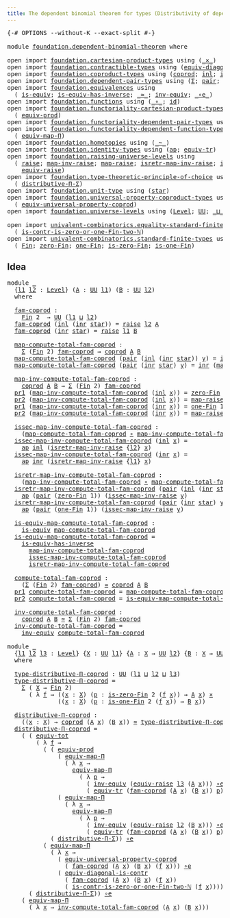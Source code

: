 ```yaml
---
title: The dependent binomial theorem for types (Distributivity of dependent function types over coproduct types)
---
```


<pre class="Agda"><a id="132" class="Symbol">{-#</a> <a id="136" class="Keyword">OPTIONS</a> <a id="144" class="Pragma">--without-K</a> <a id="156" class="Pragma">--exact-split</a> <a id="170" class="Symbol">#-}</a>

<a id="175" class="Keyword">module</a> <a id="182" href="foundation.dependent-binomial-theorem.html" class="Module">foundation.dependent-binomial-theorem</a> <a id="220" class="Keyword">where</a>

<a id="227" class="Keyword">open</a> <a id="232" class="Keyword">import</a> <a id="239" href="foundation.cartesian-product-types.html" class="Module">foundation.cartesian-product-types</a> <a id="274" class="Keyword">using</a> <a id="280" class="Symbol">(</a><a id="281" href="foundation-core.cartesian-product-types.html#590" class="Function Operator">_×_</a><a id="284" class="Symbol">)</a>
<a id="286" class="Keyword">open</a> <a id="291" class="Keyword">import</a> <a id="298" href="foundation.contractible-types.html" class="Module">foundation.contractible-types</a> <a id="328" class="Keyword">using</a> <a id="334" class="Symbol">(</a><a id="335" href="foundation.contractible-types.html#6773" class="Function">equiv-diagonal-is-contr</a><a id="358" class="Symbol">)</a>
<a id="360" class="Keyword">open</a> <a id="365" class="Keyword">import</a> <a id="372" href="foundation.coproduct-types.html" class="Module">foundation.coproduct-types</a> <a id="399" class="Keyword">using</a> <a id="405" class="Symbol">(</a><a id="406" href="foundation.coproduct-types.html#1182" class="Datatype">coprod</a><a id="412" class="Symbol">;</a> <a id="414" href="foundation.coproduct-types.html#1253" class="InductiveConstructor">inl</a><a id="417" class="Symbol">;</a> <a id="419" href="foundation.coproduct-types.html#1276" class="InductiveConstructor">inr</a><a id="422" class="Symbol">)</a>
<a id="424" class="Keyword">open</a> <a id="429" class="Keyword">import</a> <a id="436" href="foundation.dependent-pair-types.html" class="Module">foundation.dependent-pair-types</a> <a id="468" class="Keyword">using</a> <a id="474" class="Symbol">(</a><a id="475" href="foundation-core.dependent-pair-types.html#515" class="Record">Σ</a><a id="476" class="Symbol">;</a> <a id="478" href="foundation-core.dependent-pair-types.html#588" class="InductiveConstructor">pair</a><a id="482" class="Symbol">;</a> <a id="484" href="foundation-core.dependent-pair-types.html#605" class="Field">pr1</a><a id="487" class="Symbol">;</a> <a id="489" href="foundation-core.dependent-pair-types.html#617" class="Field">pr2</a><a id="492" class="Symbol">)</a>
<a id="494" class="Keyword">open</a> <a id="499" class="Keyword">import</a> <a id="506" href="foundation.equivalences.html" class="Module">foundation.equivalences</a> <a id="530" class="Keyword">using</a>
  <a id="538" class="Symbol">(</a> <a id="540" href="foundation-core.equivalences.html#1556" class="Function">is-equiv</a><a id="548" class="Symbol">;</a> <a id="550" href="foundation-core.equivalences.html#3013" class="Function">is-equiv-has-inverse</a><a id="570" class="Symbol">;</a> <a id="572" href="foundation-core.equivalences.html#1621" class="Function Operator">_≃_</a><a id="575" class="Symbol">;</a> <a id="577" href="foundation-core.equivalences.html#5721" class="Function">inv-equiv</a><a id="586" class="Symbol">;</a> <a id="588" href="foundation-core.equivalences.html#7869" class="Function Operator">_∘e_</a><a id="592" class="Symbol">)</a>
<a id="594" class="Keyword">open</a> <a id="599" class="Keyword">import</a> <a id="606" href="foundation.functions.html" class="Module">foundation.functions</a> <a id="627" class="Keyword">using</a> <a id="633" class="Symbol">(</a><a id="634" href="foundation-core.functions.html#420" class="Function Operator">_∘_</a><a id="637" class="Symbol">;</a> <a id="639" href="foundation-core.functions.html#322" class="Function">id</a><a id="641" class="Symbol">)</a>
<a id="643" class="Keyword">open</a> <a id="648" class="Keyword">import</a> <a id="655" href="foundation.functoriality-cartesian-product-types.html" class="Module">foundation.functoriality-cartesian-product-types</a> <a id="704" class="Keyword">using</a>
  <a id="712" class="Symbol">(</a> <a id="714" href="foundation.functoriality-cartesian-product-types.html#3179" class="Function">equiv-prod</a><a id="724" class="Symbol">)</a>
<a id="726" class="Keyword">open</a> <a id="731" class="Keyword">import</a> <a id="738" href="foundation.functoriality-dependent-pair-types.html" class="Module">foundation.functoriality-dependent-pair-types</a> <a id="784" class="Keyword">using</a> <a id="790" class="Symbol">(</a><a id="791" href="foundation-core.functoriality-dependent-pair-types.html#6817" class="Function">equiv-tot</a><a id="800" class="Symbol">)</a>
<a id="802" class="Keyword">open</a> <a id="807" class="Keyword">import</a> <a id="814" href="foundation.functoriality-dependent-function-types.html" class="Module">foundation.functoriality-dependent-function-types</a> <a id="864" class="Keyword">using</a>
  <a id="872" class="Symbol">(</a> <a id="874" href="foundation-core.functoriality-dependent-function-types.html#2222" class="Function">equiv-map-Π</a><a id="885" class="Symbol">)</a>
<a id="887" class="Keyword">open</a> <a id="892" class="Keyword">import</a> <a id="899" href="foundation.homotopies.html" class="Module">foundation.homotopies</a> <a id="921" class="Keyword">using</a> <a id="927" class="Symbol">(</a><a id="928" href="foundation-core.homotopies.html#627" class="Function Operator">_~_</a><a id="931" class="Symbol">)</a>
<a id="933" class="Keyword">open</a> <a id="938" class="Keyword">import</a> <a id="945" href="foundation.identity-types.html" class="Module">foundation.identity-types</a> <a id="971" class="Keyword">using</a> <a id="977" class="Symbol">(</a><a id="978" href="foundation-core.identity-types.html#4003" class="Function">ap</a><a id="980" class="Symbol">;</a> <a id="982" href="foundation.identity-types.html#3828" class="Function">equiv-tr</a><a id="990" class="Symbol">)</a>
<a id="992" class="Keyword">open</a> <a id="997" class="Keyword">import</a> <a id="1004" href="foundation.raising-universe-levels.html" class="Module">foundation.raising-universe-levels</a> <a id="1039" class="Keyword">using</a>
  <a id="1047" class="Symbol">(</a> <a id="1049" href="foundation.raising-universe-levels.html#973" class="Datatype">raise</a><a id="1054" class="Symbol">;</a> <a id="1056" href="foundation.raising-universe-levels.html#1114" class="Function">map-inv-raise</a><a id="1069" class="Symbol">;</a> <a id="1071" href="foundation.raising-universe-levels.html#1038" class="InductiveConstructor">map-raise</a><a id="1080" class="Symbol">;</a> <a id="1082" href="foundation.raising-universe-levels.html#1282" class="Function">isretr-map-inv-raise</a><a id="1102" class="Symbol">;</a> <a id="1104" href="foundation.raising-universe-levels.html#1181" class="Function">issec-map-inv-raise</a><a id="1123" class="Symbol">;</a>
    <a id="1129" href="foundation.raising-universe-levels.html#1550" class="Function">equiv-raise</a><a id="1140" class="Symbol">)</a>
<a id="1142" class="Keyword">open</a> <a id="1147" class="Keyword">import</a> <a id="1154" href="foundation.type-theoretic-principle-of-choice.html" class="Module">foundation.type-theoretic-principle-of-choice</a> <a id="1200" class="Keyword">using</a>
  <a id="1208" class="Symbol">(</a> <a id="1210" href="foundation.type-theoretic-principle-of-choice.html#4367" class="Function">distributive-Π-Σ</a><a id="1226" class="Symbol">)</a>
<a id="1228" class="Keyword">open</a> <a id="1233" class="Keyword">import</a> <a id="1240" href="foundation.unit-type.html" class="Module">foundation.unit-type</a> <a id="1261" class="Keyword">using</a> <a id="1267" class="Symbol">(</a><a id="1268" href="foundation.unit-type.html#1108" class="InductiveConstructor">star</a><a id="1272" class="Symbol">)</a>
<a id="1274" class="Keyword">open</a> <a id="1279" class="Keyword">import</a> <a id="1286" href="foundation.universal-property-coproduct-types.html" class="Module">foundation.universal-property-coproduct-types</a> <a id="1332" class="Keyword">using</a>
  <a id="1340" class="Symbol">(</a> <a id="1342" href="foundation.universal-property-coproduct-types.html#2190" class="Function">equiv-universal-property-coprod</a><a id="1373" class="Symbol">)</a>
<a id="1375" class="Keyword">open</a> <a id="1380" class="Keyword">import</a> <a id="1387" href="foundation.universe-levels.html" class="Module">foundation.universe-levels</a> <a id="1414" class="Keyword">using</a> <a id="1420" class="Symbol">(</a><a id="1421" href="Agda.Primitive.html#597" class="Postulate">Level</a><a id="1426" class="Symbol">;</a> <a id="1428" href="foundation-core.universe-levels.html#235" class="Primitive">UU</a><a id="1430" class="Symbol">;</a> <a id="1432" href="Agda.Primitive.html#810" class="Primitive Operator">_⊔_</a><a id="1435" class="Symbol">)</a>

<a id="1438" class="Keyword">open</a> <a id="1443" class="Keyword">import</a> <a id="1450" href="univalent-combinatorics.equality-standard-finite-types.html" class="Module">univalent-combinatorics.equality-standard-finite-types</a> <a id="1505" class="Keyword">using</a>
  <a id="1513" class="Symbol">(</a> <a id="1515" href="univalent-combinatorics.equality-standard-finite-types.html#4422" class="Function">is-contr-is-zero-or-one-Fin-two-ℕ</a><a id="1548" class="Symbol">)</a>
<a id="1550" class="Keyword">open</a> <a id="1555" class="Keyword">import</a> <a id="1562" href="univalent-combinatorics.standard-finite-types.html" class="Module">univalent-combinatorics.standard-finite-types</a> <a id="1608" class="Keyword">using</a>
  <a id="1616" class="Symbol">(</a> <a id="1618" href="univalent-combinatorics.standard-finite-types.html#2523" class="Function">Fin</a><a id="1621" class="Symbol">;</a> <a id="1623" href="univalent-combinatorics.standard-finite-types.html#7693" class="Function">zero-Fin</a><a id="1631" class="Symbol">;</a> <a id="1633" href="univalent-combinatorics.standard-finite-types.html#9091" class="Function">one-Fin</a><a id="1640" class="Symbol">;</a> <a id="1642" href="univalent-combinatorics.standard-finite-types.html#7796" class="Function">is-zero-Fin</a><a id="1653" class="Symbol">;</a> <a id="1655" href="univalent-combinatorics.standard-finite-types.html#9172" class="Function">is-one-Fin</a><a id="1665" class="Symbol">)</a>
</pre>
## Idea

<pre class="Agda"><a id="1689" class="Keyword">module</a> <a id="1696" href="foundation.dependent-binomial-theorem.html#1696" class="Module">_</a>
  <a id="1700" class="Symbol">{</a><a id="1701" href="foundation.dependent-binomial-theorem.html#1701" class="Bound">l1</a> <a id="1704" href="foundation.dependent-binomial-theorem.html#1704" class="Bound">l2</a> <a id="1707" class="Symbol">:</a> <a id="1709" href="Agda.Primitive.html#597" class="Postulate">Level</a><a id="1714" class="Symbol">}</a> <a id="1716" class="Symbol">(</a><a id="1717" href="foundation.dependent-binomial-theorem.html#1717" class="Bound">A</a> <a id="1719" class="Symbol">:</a> <a id="1721" href="foundation-core.universe-levels.html#235" class="Primitive">UU</a> <a id="1724" href="foundation.dependent-binomial-theorem.html#1701" class="Bound">l1</a><a id="1726" class="Symbol">)</a> <a id="1728" class="Symbol">(</a><a id="1729" href="foundation.dependent-binomial-theorem.html#1729" class="Bound">B</a> <a id="1731" class="Symbol">:</a> <a id="1733" href="foundation-core.universe-levels.html#235" class="Primitive">UU</a> <a id="1736" href="foundation.dependent-binomial-theorem.html#1704" class="Bound">l2</a><a id="1738" class="Symbol">)</a>
  <a id="1742" class="Keyword">where</a>
  
  <a id="1753" href="foundation.dependent-binomial-theorem.html#1753" class="Function">fam-coprod</a> <a id="1764" class="Symbol">:</a>
    <a id="1770" href="univalent-combinatorics.standard-finite-types.html#2523" class="Function">Fin</a> <a id="1774" class="Number">2</a>  <a id="1777" class="Symbol">→</a> <a id="1779" href="foundation-core.universe-levels.html#235" class="Primitive">UU</a> <a id="1782" class="Symbol">(</a><a id="1783" href="foundation.dependent-binomial-theorem.html#1701" class="Bound">l1</a> <a id="1786" href="Agda.Primitive.html#810" class="Primitive Operator">⊔</a> <a id="1788" href="foundation.dependent-binomial-theorem.html#1704" class="Bound">l2</a><a id="1790" class="Symbol">)</a>
  <a id="1794" href="foundation.dependent-binomial-theorem.html#1753" class="Function">fam-coprod</a> <a id="1805" class="Symbol">(</a><a id="1806" href="foundation.coproduct-types.html#1253" class="InductiveConstructor">inl</a> <a id="1810" class="Symbol">(</a><a id="1811" href="foundation.coproduct-types.html#1276" class="InductiveConstructor">inr</a> <a id="1815" href="foundation.unit-type.html#1108" class="InductiveConstructor">star</a><a id="1819" class="Symbol">))</a> <a id="1822" class="Symbol">=</a> <a id="1824" href="foundation.raising-universe-levels.html#973" class="Datatype">raise</a> <a id="1830" href="foundation.dependent-binomial-theorem.html#1704" class="Bound">l2</a> <a id="1833" href="foundation.dependent-binomial-theorem.html#1717" class="Bound">A</a>
  <a id="1837" href="foundation.dependent-binomial-theorem.html#1753" class="Function">fam-coprod</a> <a id="1848" class="Symbol">(</a><a id="1849" href="foundation.coproduct-types.html#1276" class="InductiveConstructor">inr</a> <a id="1853" href="foundation.unit-type.html#1108" class="InductiveConstructor">star</a><a id="1857" class="Symbol">)</a> <a id="1859" class="Symbol">=</a> <a id="1861" href="foundation.raising-universe-levels.html#973" class="Datatype">raise</a> <a id="1867" href="foundation.dependent-binomial-theorem.html#1701" class="Bound">l1</a> <a id="1870" href="foundation.dependent-binomial-theorem.html#1729" class="Bound">B</a>
  
  <a id="1877" href="foundation.dependent-binomial-theorem.html#1877" class="Function">map-compute-total-fam-coprod</a> <a id="1906" class="Symbol">:</a>
    <a id="1912" href="foundation-core.dependent-pair-types.html#515" class="Record">Σ</a> <a id="1914" class="Symbol">(</a><a id="1915" href="univalent-combinatorics.standard-finite-types.html#2523" class="Function">Fin</a> <a id="1919" class="Number">2</a><a id="1920" class="Symbol">)</a> <a id="1922" href="foundation.dependent-binomial-theorem.html#1753" class="Function">fam-coprod</a> <a id="1933" class="Symbol">→</a> <a id="1935" href="foundation.coproduct-types.html#1182" class="Datatype">coprod</a> <a id="1942" href="foundation.dependent-binomial-theorem.html#1717" class="Bound">A</a> <a id="1944" href="foundation.dependent-binomial-theorem.html#1729" class="Bound">B</a>
  <a id="1948" href="foundation.dependent-binomial-theorem.html#1877" class="Function">map-compute-total-fam-coprod</a> <a id="1977" class="Symbol">(</a><a id="1978" href="foundation-core.dependent-pair-types.html#588" class="InductiveConstructor">pair</a> <a id="1983" class="Symbol">(</a><a id="1984" href="foundation.coproduct-types.html#1253" class="InductiveConstructor">inl</a> <a id="1988" class="Symbol">(</a><a id="1989" href="foundation.coproduct-types.html#1276" class="InductiveConstructor">inr</a> <a id="1993" href="foundation.unit-type.html#1108" class="InductiveConstructor">star</a><a id="1997" class="Symbol">))</a> <a id="2000" href="foundation.dependent-binomial-theorem.html#2000" class="Bound">y</a><a id="2001" class="Symbol">)</a> <a id="2003" class="Symbol">=</a> <a id="2005" href="foundation.coproduct-types.html#1253" class="InductiveConstructor">inl</a> <a id="2009" class="Symbol">(</a><a id="2010" href="foundation.raising-universe-levels.html#1114" class="Function">map-inv-raise</a> <a id="2024" href="foundation.dependent-binomial-theorem.html#2000" class="Bound">y</a><a id="2025" class="Symbol">)</a>
  <a id="2029" href="foundation.dependent-binomial-theorem.html#1877" class="Function">map-compute-total-fam-coprod</a> <a id="2058" class="Symbol">(</a><a id="2059" href="foundation-core.dependent-pair-types.html#588" class="InductiveConstructor">pair</a> <a id="2064" class="Symbol">(</a><a id="2065" href="foundation.coproduct-types.html#1276" class="InductiveConstructor">inr</a> <a id="2069" href="foundation.unit-type.html#1108" class="InductiveConstructor">star</a><a id="2073" class="Symbol">)</a> <a id="2075" href="foundation.dependent-binomial-theorem.html#2075" class="Bound">y</a><a id="2076" class="Symbol">)</a> <a id="2078" class="Symbol">=</a> <a id="2080" href="foundation.coproduct-types.html#1276" class="InductiveConstructor">inr</a> <a id="2084" class="Symbol">(</a><a id="2085" href="foundation.raising-universe-levels.html#1114" class="Function">map-inv-raise</a> <a id="2099" href="foundation.dependent-binomial-theorem.html#2075" class="Bound">y</a><a id="2100" class="Symbol">)</a>

  <a id="2105" href="foundation.dependent-binomial-theorem.html#2105" class="Function">map-inv-compute-total-fam-coprod</a> <a id="2138" class="Symbol">:</a>
    <a id="2144" href="foundation.coproduct-types.html#1182" class="Datatype">coprod</a> <a id="2151" href="foundation.dependent-binomial-theorem.html#1717" class="Bound">A</a> <a id="2153" href="foundation.dependent-binomial-theorem.html#1729" class="Bound">B</a> <a id="2155" class="Symbol">→</a> <a id="2157" href="foundation-core.dependent-pair-types.html#515" class="Record">Σ</a> <a id="2159" class="Symbol">(</a><a id="2160" href="univalent-combinatorics.standard-finite-types.html#2523" class="Function">Fin</a> <a id="2164" class="Number">2</a><a id="2165" class="Symbol">)</a> <a id="2167" href="foundation.dependent-binomial-theorem.html#1753" class="Function">fam-coprod</a>
  <a id="2180" href="foundation-core.dependent-pair-types.html#605" class="Field">pr1</a> <a id="2184" class="Symbol">(</a><a id="2185" href="foundation.dependent-binomial-theorem.html#2105" class="Function">map-inv-compute-total-fam-coprod</a> <a id="2218" class="Symbol">(</a><a id="2219" href="foundation.coproduct-types.html#1253" class="InductiveConstructor">inl</a> <a id="2223" href="foundation.dependent-binomial-theorem.html#2223" class="Bound">x</a><a id="2224" class="Symbol">))</a> <a id="2227" class="Symbol">=</a> <a id="2229" href="univalent-combinatorics.standard-finite-types.html#7693" class="Function">zero-Fin</a> <a id="2238" class="Number">1</a>
  <a id="2242" href="foundation-core.dependent-pair-types.html#617" class="Field">pr2</a> <a id="2246" class="Symbol">(</a><a id="2247" href="foundation.dependent-binomial-theorem.html#2105" class="Function">map-inv-compute-total-fam-coprod</a> <a id="2280" class="Symbol">(</a><a id="2281" href="foundation.coproduct-types.html#1253" class="InductiveConstructor">inl</a> <a id="2285" href="foundation.dependent-binomial-theorem.html#2285" class="Bound">x</a><a id="2286" class="Symbol">))</a> <a id="2289" class="Symbol">=</a> <a id="2291" href="foundation.raising-universe-levels.html#1038" class="InductiveConstructor">map-raise</a> <a id="2301" href="foundation.dependent-binomial-theorem.html#2285" class="Bound">x</a>
  <a id="2305" href="foundation-core.dependent-pair-types.html#605" class="Field">pr1</a> <a id="2309" class="Symbol">(</a><a id="2310" href="foundation.dependent-binomial-theorem.html#2105" class="Function">map-inv-compute-total-fam-coprod</a> <a id="2343" class="Symbol">(</a><a id="2344" href="foundation.coproduct-types.html#1276" class="InductiveConstructor">inr</a> <a id="2348" href="foundation.dependent-binomial-theorem.html#2348" class="Bound">x</a><a id="2349" class="Symbol">))</a> <a id="2352" class="Symbol">=</a> <a id="2354" href="univalent-combinatorics.standard-finite-types.html#9091" class="Function">one-Fin</a> <a id="2362" class="Number">1</a>
  <a id="2366" href="foundation-core.dependent-pair-types.html#617" class="Field">pr2</a> <a id="2370" class="Symbol">(</a><a id="2371" href="foundation.dependent-binomial-theorem.html#2105" class="Function">map-inv-compute-total-fam-coprod</a> <a id="2404" class="Symbol">(</a><a id="2405" href="foundation.coproduct-types.html#1276" class="InductiveConstructor">inr</a> <a id="2409" href="foundation.dependent-binomial-theorem.html#2409" class="Bound">x</a><a id="2410" class="Symbol">))</a> <a id="2413" class="Symbol">=</a> <a id="2415" href="foundation.raising-universe-levels.html#1038" class="InductiveConstructor">map-raise</a> <a id="2425" href="foundation.dependent-binomial-theorem.html#2409" class="Bound">x</a>

  <a id="2430" href="foundation.dependent-binomial-theorem.html#2430" class="Function">issec-map-inv-compute-total-fam-coprod</a> <a id="2469" class="Symbol">:</a>
    <a id="2475" class="Symbol">(</a><a id="2476" href="foundation.dependent-binomial-theorem.html#1877" class="Function">map-compute-total-fam-coprod</a> <a id="2505" href="foundation-core.functions.html#420" class="Function Operator">∘</a> <a id="2507" href="foundation.dependent-binomial-theorem.html#2105" class="Function">map-inv-compute-total-fam-coprod</a><a id="2539" class="Symbol">)</a> <a id="2541" href="foundation-core.homotopies.html#627" class="Function Operator">~</a> <a id="2543" href="foundation-core.functions.html#322" class="Function">id</a>
  <a id="2548" href="foundation.dependent-binomial-theorem.html#2430" class="Function">issec-map-inv-compute-total-fam-coprod</a> <a id="2587" class="Symbol">(</a><a id="2588" href="foundation.coproduct-types.html#1253" class="InductiveConstructor">inl</a> <a id="2592" href="foundation.dependent-binomial-theorem.html#2592" class="Bound">x</a><a id="2593" class="Symbol">)</a> <a id="2595" class="Symbol">=</a>
    <a id="2601" href="foundation-core.identity-types.html#4003" class="Function">ap</a> <a id="2604" href="foundation.coproduct-types.html#1253" class="InductiveConstructor">inl</a> <a id="2608" class="Symbol">(</a><a id="2609" href="foundation.raising-universe-levels.html#1282" class="Function">isretr-map-inv-raise</a> <a id="2630" class="Symbol">{</a><a id="2631" href="foundation.dependent-binomial-theorem.html#1704" class="Bound">l2</a><a id="2633" class="Symbol">}</a> <a id="2635" href="foundation.dependent-binomial-theorem.html#2592" class="Bound">x</a><a id="2636" class="Symbol">)</a>
  <a id="2640" href="foundation.dependent-binomial-theorem.html#2430" class="Function">issec-map-inv-compute-total-fam-coprod</a> <a id="2679" class="Symbol">(</a><a id="2680" href="foundation.coproduct-types.html#1276" class="InductiveConstructor">inr</a> <a id="2684" href="foundation.dependent-binomial-theorem.html#2684" class="Bound">x</a><a id="2685" class="Symbol">)</a> <a id="2687" class="Symbol">=</a>
    <a id="2693" href="foundation-core.identity-types.html#4003" class="Function">ap</a> <a id="2696" href="foundation.coproduct-types.html#1276" class="InductiveConstructor">inr</a> <a id="2700" class="Symbol">(</a><a id="2701" href="foundation.raising-universe-levels.html#1282" class="Function">isretr-map-inv-raise</a> <a id="2722" class="Symbol">{</a><a id="2723" href="foundation.dependent-binomial-theorem.html#1701" class="Bound">l1</a><a id="2725" class="Symbol">}</a> <a id="2727" href="foundation.dependent-binomial-theorem.html#2684" class="Bound">x</a><a id="2728" class="Symbol">)</a>

  <a id="2733" href="foundation.dependent-binomial-theorem.html#2733" class="Function">isretr-map-inv-compute-total-fam-coprod</a> <a id="2773" class="Symbol">:</a>
    <a id="2779" class="Symbol">(</a><a id="2780" href="foundation.dependent-binomial-theorem.html#2105" class="Function">map-inv-compute-total-fam-coprod</a> <a id="2813" href="foundation-core.functions.html#420" class="Function Operator">∘</a> <a id="2815" href="foundation.dependent-binomial-theorem.html#1877" class="Function">map-compute-total-fam-coprod</a><a id="2843" class="Symbol">)</a> <a id="2845" href="foundation-core.homotopies.html#627" class="Function Operator">~</a> <a id="2847" href="foundation-core.functions.html#322" class="Function">id</a>
  <a id="2852" href="foundation.dependent-binomial-theorem.html#2733" class="Function">isretr-map-inv-compute-total-fam-coprod</a> <a id="2892" class="Symbol">(</a><a id="2893" href="foundation-core.dependent-pair-types.html#588" class="InductiveConstructor">pair</a> <a id="2898" class="Symbol">(</a><a id="2899" href="foundation.coproduct-types.html#1253" class="InductiveConstructor">inl</a> <a id="2903" class="Symbol">(</a><a id="2904" href="foundation.coproduct-types.html#1276" class="InductiveConstructor">inr</a> <a id="2908" href="foundation.unit-type.html#1108" class="InductiveConstructor">star</a><a id="2912" class="Symbol">))</a> <a id="2915" href="foundation.dependent-binomial-theorem.html#2915" class="Bound">y</a><a id="2916" class="Symbol">)</a> <a id="2918" class="Symbol">=</a>
    <a id="2924" href="foundation-core.identity-types.html#4003" class="Function">ap</a> <a id="2927" class="Symbol">(</a><a id="2928" href="foundation-core.dependent-pair-types.html#588" class="InductiveConstructor">pair</a> <a id="2933" class="Symbol">(</a><a id="2934" href="univalent-combinatorics.standard-finite-types.html#7693" class="Function">zero-Fin</a> <a id="2943" class="Number">1</a><a id="2944" class="Symbol">))</a> <a id="2947" class="Symbol">(</a><a id="2948" href="foundation.raising-universe-levels.html#1181" class="Function">issec-map-inv-raise</a> <a id="2968" href="foundation.dependent-binomial-theorem.html#2915" class="Bound">y</a><a id="2969" class="Symbol">)</a>
  <a id="2973" href="foundation.dependent-binomial-theorem.html#2733" class="Function">isretr-map-inv-compute-total-fam-coprod</a> <a id="3013" class="Symbol">(</a><a id="3014" href="foundation-core.dependent-pair-types.html#588" class="InductiveConstructor">pair</a> <a id="3019" class="Symbol">(</a><a id="3020" href="foundation.coproduct-types.html#1276" class="InductiveConstructor">inr</a> <a id="3024" href="foundation.unit-type.html#1108" class="InductiveConstructor">star</a><a id="3028" class="Symbol">)</a> <a id="3030" href="foundation.dependent-binomial-theorem.html#3030" class="Bound">y</a><a id="3031" class="Symbol">)</a> <a id="3033" class="Symbol">=</a>
    <a id="3039" href="foundation-core.identity-types.html#4003" class="Function">ap</a> <a id="3042" class="Symbol">(</a><a id="3043" href="foundation-core.dependent-pair-types.html#588" class="InductiveConstructor">pair</a> <a id="3048" class="Symbol">(</a><a id="3049" href="univalent-combinatorics.standard-finite-types.html#9091" class="Function">one-Fin</a> <a id="3057" class="Number">1</a><a id="3058" class="Symbol">))</a> <a id="3061" class="Symbol">(</a><a id="3062" href="foundation.raising-universe-levels.html#1181" class="Function">issec-map-inv-raise</a> <a id="3082" href="foundation.dependent-binomial-theorem.html#3030" class="Bound">y</a><a id="3083" class="Symbol">)</a>

  <a id="3088" href="foundation.dependent-binomial-theorem.html#3088" class="Function">is-equiv-map-compute-total-fam-coprod</a> <a id="3126" class="Symbol">:</a>
    <a id="3132" href="foundation-core.equivalences.html#1556" class="Function">is-equiv</a> <a id="3141" href="foundation.dependent-binomial-theorem.html#1877" class="Function">map-compute-total-fam-coprod</a>
  <a id="3172" href="foundation.dependent-binomial-theorem.html#3088" class="Function">is-equiv-map-compute-total-fam-coprod</a> <a id="3210" class="Symbol">=</a>
    <a id="3216" href="foundation-core.equivalences.html#3013" class="Function">is-equiv-has-inverse</a>
      <a id="3243" href="foundation.dependent-binomial-theorem.html#2105" class="Function">map-inv-compute-total-fam-coprod</a>
      <a id="3282" href="foundation.dependent-binomial-theorem.html#2430" class="Function">issec-map-inv-compute-total-fam-coprod</a>
      <a id="3327" href="foundation.dependent-binomial-theorem.html#2733" class="Function">isretr-map-inv-compute-total-fam-coprod</a>
  
  <a id="3372" href="foundation.dependent-binomial-theorem.html#3372" class="Function">compute-total-fam-coprod</a> <a id="3397" class="Symbol">:</a>
    <a id="3403" class="Symbol">(</a><a id="3404" href="foundation-core.dependent-pair-types.html#515" class="Record">Σ</a> <a id="3406" class="Symbol">(</a><a id="3407" href="univalent-combinatorics.standard-finite-types.html#2523" class="Function">Fin</a> <a id="3411" class="Number">2</a><a id="3412" class="Symbol">)</a> <a id="3414" href="foundation.dependent-binomial-theorem.html#1753" class="Function">fam-coprod</a><a id="3424" class="Symbol">)</a> <a id="3426" href="foundation-core.equivalences.html#1621" class="Function Operator">≃</a> <a id="3428" href="foundation.coproduct-types.html#1182" class="Datatype">coprod</a> <a id="3435" href="foundation.dependent-binomial-theorem.html#1717" class="Bound">A</a> <a id="3437" href="foundation.dependent-binomial-theorem.html#1729" class="Bound">B</a>
  <a id="3441" href="foundation-core.dependent-pair-types.html#605" class="Field">pr1</a> <a id="3445" href="foundation.dependent-binomial-theorem.html#3372" class="Function">compute-total-fam-coprod</a> <a id="3470" class="Symbol">=</a> <a id="3472" href="foundation.dependent-binomial-theorem.html#1877" class="Function">map-compute-total-fam-coprod</a>
  <a id="3503" href="foundation-core.dependent-pair-types.html#617" class="Field">pr2</a> <a id="3507" href="foundation.dependent-binomial-theorem.html#3372" class="Function">compute-total-fam-coprod</a> <a id="3532" class="Symbol">=</a> <a id="3534" href="foundation.dependent-binomial-theorem.html#3088" class="Function">is-equiv-map-compute-total-fam-coprod</a>

  <a id="3575" href="foundation.dependent-binomial-theorem.html#3575" class="Function">inv-compute-total-fam-coprod</a> <a id="3604" class="Symbol">:</a>
    <a id="3610" href="foundation.coproduct-types.html#1182" class="Datatype">coprod</a> <a id="3617" href="foundation.dependent-binomial-theorem.html#1717" class="Bound">A</a> <a id="3619" href="foundation.dependent-binomial-theorem.html#1729" class="Bound">B</a> <a id="3621" href="foundation-core.equivalences.html#1621" class="Function Operator">≃</a> <a id="3623" href="foundation-core.dependent-pair-types.html#515" class="Record">Σ</a> <a id="3625" class="Symbol">(</a><a id="3626" href="univalent-combinatorics.standard-finite-types.html#2523" class="Function">Fin</a> <a id="3630" class="Number">2</a><a id="3631" class="Symbol">)</a> <a id="3633" href="foundation.dependent-binomial-theorem.html#1753" class="Function">fam-coprod</a>
  <a id="3646" href="foundation.dependent-binomial-theorem.html#3575" class="Function">inv-compute-total-fam-coprod</a> <a id="3675" class="Symbol">=</a>
    <a id="3681" href="foundation-core.equivalences.html#5721" class="Function">inv-equiv</a> <a id="3691" href="foundation.dependent-binomial-theorem.html#3372" class="Function">compute-total-fam-coprod</a>
  
<a id="3719" class="Keyword">module</a> <a id="3726" href="foundation.dependent-binomial-theorem.html#3726" class="Module">_</a>
  <a id="3730" class="Symbol">{</a><a id="3731" href="foundation.dependent-binomial-theorem.html#3731" class="Bound">l1</a> <a id="3734" href="foundation.dependent-binomial-theorem.html#3734" class="Bound">l2</a> <a id="3737" href="foundation.dependent-binomial-theorem.html#3737" class="Bound">l3</a> <a id="3740" class="Symbol">:</a> <a id="3742" href="Agda.Primitive.html#597" class="Postulate">Level</a><a id="3747" class="Symbol">}</a> <a id="3749" class="Symbol">{</a><a id="3750" href="foundation.dependent-binomial-theorem.html#3750" class="Bound">X</a> <a id="3752" class="Symbol">:</a> <a id="3754" href="foundation-core.universe-levels.html#235" class="Primitive">UU</a> <a id="3757" href="foundation.dependent-binomial-theorem.html#3731" class="Bound">l1</a><a id="3759" class="Symbol">}</a> <a id="3761" class="Symbol">{</a><a id="3762" href="foundation.dependent-binomial-theorem.html#3762" class="Bound">A</a> <a id="3764" class="Symbol">:</a> <a id="3766" href="foundation.dependent-binomial-theorem.html#3750" class="Bound">X</a> <a id="3768" class="Symbol">→</a> <a id="3770" href="foundation-core.universe-levels.html#235" class="Primitive">UU</a> <a id="3773" href="foundation.dependent-binomial-theorem.html#3734" class="Bound">l2</a><a id="3775" class="Symbol">}</a> <a id="3777" class="Symbol">{</a><a id="3778" href="foundation.dependent-binomial-theorem.html#3778" class="Bound">B</a> <a id="3780" class="Symbol">:</a> <a id="3782" href="foundation.dependent-binomial-theorem.html#3750" class="Bound">X</a> <a id="3784" class="Symbol">→</a> <a id="3786" href="foundation-core.universe-levels.html#235" class="Primitive">UU</a> <a id="3789" href="foundation.dependent-binomial-theorem.html#3737" class="Bound">l3</a><a id="3791" class="Symbol">}</a>
  <a id="3795" class="Keyword">where</a>

  <a id="3804" href="foundation.dependent-binomial-theorem.html#3804" class="Function">type-distributive-Π-coprod</a> <a id="3831" class="Symbol">:</a> <a id="3833" href="foundation-core.universe-levels.html#235" class="Primitive">UU</a> <a id="3836" class="Symbol">(</a><a id="3837" href="foundation.dependent-binomial-theorem.html#3731" class="Bound">l1</a> <a id="3840" href="Agda.Primitive.html#810" class="Primitive Operator">⊔</a> <a id="3842" href="foundation.dependent-binomial-theorem.html#3734" class="Bound">l2</a> <a id="3845" href="Agda.Primitive.html#810" class="Primitive Operator">⊔</a> <a id="3847" href="foundation.dependent-binomial-theorem.html#3737" class="Bound">l3</a><a id="3849" class="Symbol">)</a>
  <a id="3853" href="foundation.dependent-binomial-theorem.html#3804" class="Function">type-distributive-Π-coprod</a> <a id="3880" class="Symbol">=</a>
    <a id="3886" href="foundation-core.dependent-pair-types.html#515" class="Record">Σ</a> <a id="3888" class="Symbol">(</a> <a id="3890" href="foundation.dependent-binomial-theorem.html#3750" class="Bound">X</a> <a id="3892" class="Symbol">→</a> <a id="3894" href="univalent-combinatorics.standard-finite-types.html#2523" class="Function">Fin</a> <a id="3898" class="Number">2</a><a id="3899" class="Symbol">)</a>
      <a id="3907" class="Symbol">(</a> <a id="3909" class="Symbol">λ</a> <a id="3911" href="foundation.dependent-binomial-theorem.html#3911" class="Bound">f</a> <a id="3913" class="Symbol">→</a> <a id="3915" class="Symbol">((</a><a id="3917" href="foundation.dependent-binomial-theorem.html#3917" class="Bound">x</a> <a id="3919" class="Symbol">:</a> <a id="3921" href="foundation.dependent-binomial-theorem.html#3750" class="Bound">X</a><a id="3922" class="Symbol">)</a> <a id="3924" class="Symbol">(</a><a id="3925" href="foundation.dependent-binomial-theorem.html#3925" class="Bound">p</a> <a id="3927" class="Symbol">:</a> <a id="3929" href="univalent-combinatorics.standard-finite-types.html#7796" class="Function">is-zero-Fin</a> <a id="3941" class="Number">2</a> <a id="3943" class="Symbol">(</a><a id="3944" href="foundation.dependent-binomial-theorem.html#3911" class="Bound">f</a> <a id="3946" href="foundation.dependent-binomial-theorem.html#3917" class="Bound">x</a><a id="3947" class="Symbol">))</a> <a id="3950" class="Symbol">→</a> <a id="3952" href="foundation.dependent-binomial-theorem.html#3762" class="Bound">A</a> <a id="3954" href="foundation.dependent-binomial-theorem.html#3917" class="Bound">x</a><a id="3955" class="Symbol">)</a> <a id="3957" href="foundation-core.cartesian-product-types.html#590" class="Function Operator">×</a>
              <a id="3973" class="Symbol">((</a><a id="3975" href="foundation.dependent-binomial-theorem.html#3975" class="Bound">x</a> <a id="3977" class="Symbol">:</a> <a id="3979" href="foundation.dependent-binomial-theorem.html#3750" class="Bound">X</a><a id="3980" class="Symbol">)</a> <a id="3982" class="Symbol">(</a><a id="3983" href="foundation.dependent-binomial-theorem.html#3983" class="Bound">p</a> <a id="3985" class="Symbol">:</a> <a id="3987" href="univalent-combinatorics.standard-finite-types.html#9172" class="Function">is-one-Fin</a> <a id="3998" class="Number">2</a> <a id="4000" class="Symbol">(</a><a id="4001" href="foundation.dependent-binomial-theorem.html#3911" class="Bound">f</a> <a id="4003" href="foundation.dependent-binomial-theorem.html#3975" class="Bound">x</a><a id="4004" class="Symbol">))</a> <a id="4007" class="Symbol">→</a> <a id="4009" href="foundation.dependent-binomial-theorem.html#3778" class="Bound">B</a> <a id="4011" href="foundation.dependent-binomial-theorem.html#3975" class="Bound">x</a><a id="4012" class="Symbol">))</a>

  <a id="4018" href="foundation.dependent-binomial-theorem.html#4018" class="Function">distributive-Π-coprod</a> <a id="4040" class="Symbol">:</a>
    <a id="4046" class="Symbol">((</a><a id="4048" href="foundation.dependent-binomial-theorem.html#4048" class="Bound">x</a> <a id="4050" class="Symbol">:</a> <a id="4052" href="foundation.dependent-binomial-theorem.html#3750" class="Bound">X</a><a id="4053" class="Symbol">)</a> <a id="4055" class="Symbol">→</a> <a id="4057" href="foundation.coproduct-types.html#1182" class="Datatype">coprod</a> <a id="4064" class="Symbol">(</a><a id="4065" href="foundation.dependent-binomial-theorem.html#3762" class="Bound">A</a> <a id="4067" href="foundation.dependent-binomial-theorem.html#4048" class="Bound">x</a><a id="4068" class="Symbol">)</a> <a id="4070" class="Symbol">(</a><a id="4071" href="foundation.dependent-binomial-theorem.html#3778" class="Bound">B</a> <a id="4073" href="foundation.dependent-binomial-theorem.html#4048" class="Bound">x</a><a id="4074" class="Symbol">))</a> <a id="4077" href="foundation-core.equivalences.html#1621" class="Function Operator">≃</a> <a id="4079" href="foundation.dependent-binomial-theorem.html#3804" class="Function">type-distributive-Π-coprod</a>
  <a id="4108" href="foundation.dependent-binomial-theorem.html#4018" class="Function">distributive-Π-coprod</a> <a id="4130" class="Symbol">=</a>
    <a id="4136" class="Symbol">(</a> <a id="4138" class="Symbol">(</a> <a id="4140" href="foundation-core.functoriality-dependent-pair-types.html#6817" class="Function">equiv-tot</a>
        <a id="4158" class="Symbol">(</a> <a id="4160" class="Symbol">λ</a> <a id="4162" href="foundation.dependent-binomial-theorem.html#4162" class="Bound">f</a> <a id="4164" class="Symbol">→</a>
          <a id="4176" class="Symbol">(</a> <a id="4178" class="Symbol">(</a> <a id="4180" href="foundation.functoriality-cartesian-product-types.html#3179" class="Function">equiv-prod</a>
              <a id="4205" class="Symbol">(</a> <a id="4207" href="foundation-core.functoriality-dependent-function-types.html#2222" class="Function">equiv-map-Π</a>
                <a id="4235" class="Symbol">(</a> <a id="4237" class="Symbol">λ</a> <a id="4239" href="foundation.dependent-binomial-theorem.html#4239" class="Bound">x</a> <a id="4241" class="Symbol">→</a>
                  <a id="4261" href="foundation-core.functoriality-dependent-function-types.html#2222" class="Function">equiv-map-Π</a>
                    <a id="4293" class="Symbol">(</a> <a id="4295" class="Symbol">λ</a> <a id="4297" href="foundation.dependent-binomial-theorem.html#4297" class="Bound">p</a> <a id="4299" class="Symbol">→</a>
                      <a id="4323" class="Symbol">(</a> <a id="4325" href="foundation-core.equivalences.html#5721" class="Function">inv-equiv</a> <a id="4335" class="Symbol">(</a><a id="4336" href="foundation.raising-universe-levels.html#1550" class="Function">equiv-raise</a> <a id="4348" href="foundation.dependent-binomial-theorem.html#3737" class="Bound">l3</a> <a id="4351" class="Symbol">(</a><a id="4352" href="foundation.dependent-binomial-theorem.html#3762" class="Bound">A</a> <a id="4354" href="foundation.dependent-binomial-theorem.html#4239" class="Bound">x</a><a id="4355" class="Symbol">)))</a> <a id="4359" href="foundation-core.equivalences.html#7869" class="Function Operator">∘e</a>
                      <a id="4384" class="Symbol">(</a> <a id="4386" href="foundation.identity-types.html#3828" class="Function">equiv-tr</a> <a id="4395" class="Symbol">(</a><a id="4396" href="foundation.dependent-binomial-theorem.html#1753" class="Function">fam-coprod</a> <a id="4407" class="Symbol">(</a><a id="4408" href="foundation.dependent-binomial-theorem.html#3762" class="Bound">A</a> <a id="4410" href="foundation.dependent-binomial-theorem.html#4239" class="Bound">x</a><a id="4411" class="Symbol">)</a> <a id="4413" class="Symbol">(</a><a id="4414" href="foundation.dependent-binomial-theorem.html#3778" class="Bound">B</a> <a id="4416" href="foundation.dependent-binomial-theorem.html#4239" class="Bound">x</a><a id="4417" class="Symbol">))</a> <a id="4420" href="foundation.dependent-binomial-theorem.html#4297" class="Bound">p</a><a id="4421" class="Symbol">))))</a>
              <a id="4440" class="Symbol">(</a> <a id="4442" href="foundation-core.functoriality-dependent-function-types.html#2222" class="Function">equiv-map-Π</a>
                <a id="4470" class="Symbol">(</a> <a id="4472" class="Symbol">λ</a> <a id="4474" href="foundation.dependent-binomial-theorem.html#4474" class="Bound">x</a> <a id="4476" class="Symbol">→</a>
                  <a id="4496" href="foundation-core.functoriality-dependent-function-types.html#2222" class="Function">equiv-map-Π</a>
                    <a id="4528" class="Symbol">(</a> <a id="4530" class="Symbol">λ</a> <a id="4532" href="foundation.dependent-binomial-theorem.html#4532" class="Bound">p</a> <a id="4534" class="Symbol">→</a>
                      <a id="4558" class="Symbol">(</a> <a id="4560" href="foundation-core.equivalences.html#5721" class="Function">inv-equiv</a> <a id="4570" class="Symbol">(</a><a id="4571" href="foundation.raising-universe-levels.html#1550" class="Function">equiv-raise</a> <a id="4583" href="foundation.dependent-binomial-theorem.html#3734" class="Bound">l2</a> <a id="4586" class="Symbol">(</a><a id="4587" href="foundation.dependent-binomial-theorem.html#3778" class="Bound">B</a> <a id="4589" href="foundation.dependent-binomial-theorem.html#4474" class="Bound">x</a><a id="4590" class="Symbol">)))</a> <a id="4594" href="foundation-core.equivalences.html#7869" class="Function Operator">∘e</a>
                      <a id="4619" class="Symbol">(</a> <a id="4621" href="foundation.identity-types.html#3828" class="Function">equiv-tr</a> <a id="4630" class="Symbol">(</a><a id="4631" href="foundation.dependent-binomial-theorem.html#1753" class="Function">fam-coprod</a> <a id="4642" class="Symbol">(</a><a id="4643" href="foundation.dependent-binomial-theorem.html#3762" class="Bound">A</a> <a id="4645" href="foundation.dependent-binomial-theorem.html#4474" class="Bound">x</a><a id="4646" class="Symbol">)</a> <a id="4648" class="Symbol">(</a><a id="4649" href="foundation.dependent-binomial-theorem.html#3778" class="Bound">B</a> <a id="4651" href="foundation.dependent-binomial-theorem.html#4474" class="Bound">x</a><a id="4652" class="Symbol">))</a> <a id="4655" href="foundation.dependent-binomial-theorem.html#4532" class="Bound">p</a><a id="4656" class="Symbol">)))))</a> <a id="4662" href="foundation-core.equivalences.html#7869" class="Function Operator">∘e</a>
            <a id="4677" class="Symbol">(</a> <a id="4679" href="foundation.type-theoretic-principle-of-choice.html#4367" class="Function">distributive-Π-Σ</a><a id="4695" class="Symbol">))</a> <a id="4698" href="foundation-core.equivalences.html#7869" class="Function Operator">∘e</a>
          <a id="4711" class="Symbol">(</a> <a id="4713" href="foundation-core.functoriality-dependent-function-types.html#2222" class="Function">equiv-map-Π</a>
            <a id="4737" class="Symbol">(</a> <a id="4739" class="Symbol">λ</a> <a id="4741" href="foundation.dependent-binomial-theorem.html#4741" class="Bound">x</a> <a id="4743" class="Symbol">→</a>
              <a id="4759" class="Symbol">(</a> <a id="4761" href="foundation.universal-property-coproduct-types.html#2190" class="Function">equiv-universal-property-coprod</a>
                <a id="4809" class="Symbol">(</a> <a id="4811" href="foundation.dependent-binomial-theorem.html#1753" class="Function">fam-coprod</a> <a id="4822" class="Symbol">(</a><a id="4823" href="foundation.dependent-binomial-theorem.html#3762" class="Bound">A</a> <a id="4825" href="foundation.dependent-binomial-theorem.html#4741" class="Bound">x</a><a id="4826" class="Symbol">)</a> <a id="4828" class="Symbol">(</a><a id="4829" href="foundation.dependent-binomial-theorem.html#3778" class="Bound">B</a> <a id="4831" href="foundation.dependent-binomial-theorem.html#4741" class="Bound">x</a><a id="4832" class="Symbol">)</a> <a id="4834" class="Symbol">(</a><a id="4835" href="foundation.dependent-binomial-theorem.html#4162" class="Bound">f</a> <a id="4837" href="foundation.dependent-binomial-theorem.html#4741" class="Bound">x</a><a id="4838" class="Symbol">)))</a> <a id="4842" href="foundation-core.equivalences.html#7869" class="Function Operator">∘e</a>
              <a id="4859" class="Symbol">(</a> <a id="4861" href="foundation.contractible-types.html#6773" class="Function">equiv-diagonal-is-contr</a>
                <a id="4901" class="Symbol">(</a> <a id="4903" href="foundation.dependent-binomial-theorem.html#1753" class="Function">fam-coprod</a> <a id="4914" class="Symbol">(</a><a id="4915" href="foundation.dependent-binomial-theorem.html#3762" class="Bound">A</a> <a id="4917" href="foundation.dependent-binomial-theorem.html#4741" class="Bound">x</a><a id="4918" class="Symbol">)</a> <a id="4920" class="Symbol">(</a><a id="4921" href="foundation.dependent-binomial-theorem.html#3778" class="Bound">B</a> <a id="4923" href="foundation.dependent-binomial-theorem.html#4741" class="Bound">x</a><a id="4924" class="Symbol">)</a> <a id="4926" class="Symbol">(</a><a id="4927" href="foundation.dependent-binomial-theorem.html#4162" class="Bound">f</a> <a id="4929" href="foundation.dependent-binomial-theorem.html#4741" class="Bound">x</a><a id="4930" class="Symbol">))</a>
                <a id="4949" class="Symbol">(</a> <a id="4951" href="univalent-combinatorics.equality-standard-finite-types.html#4422" class="Function">is-contr-is-zero-or-one-Fin-two-ℕ</a> <a id="4985" class="Symbol">(</a><a id="4986" href="foundation.dependent-binomial-theorem.html#4162" class="Bound">f</a> <a id="4988" href="foundation.dependent-binomial-theorem.html#4741" class="Bound">x</a><a id="4989" class="Symbol">)))))))</a> <a id="4997" href="foundation-core.equivalences.html#7869" class="Function Operator">∘e</a>
      <a id="5006" class="Symbol">(</a> <a id="5008" href="foundation.type-theoretic-principle-of-choice.html#4367" class="Function">distributive-Π-Σ</a><a id="5024" class="Symbol">))</a> <a id="5027" href="foundation-core.equivalences.html#7869" class="Function Operator">∘e</a>
    <a id="5034" class="Symbol">(</a> <a id="5036" href="foundation-core.functoriality-dependent-function-types.html#2222" class="Function">equiv-map-Π</a>
      <a id="5054" class="Symbol">(</a> <a id="5056" class="Symbol">λ</a> <a id="5058" href="foundation.dependent-binomial-theorem.html#5058" class="Bound">x</a> <a id="5060" class="Symbol">→</a> <a id="5062" href="foundation.dependent-binomial-theorem.html#3575" class="Function">inv-compute-total-fam-coprod</a> <a id="5091" class="Symbol">(</a><a id="5092" href="foundation.dependent-binomial-theorem.html#3762" class="Bound">A</a> <a id="5094" href="foundation.dependent-binomial-theorem.html#5058" class="Bound">x</a><a id="5095" class="Symbol">)</a> <a id="5097" class="Symbol">(</a><a id="5098" href="foundation.dependent-binomial-theorem.html#3778" class="Bound">B</a> <a id="5100" href="foundation.dependent-binomial-theorem.html#5058" class="Bound">x</a><a id="5101" class="Symbol">)))</a>
</pre>  
